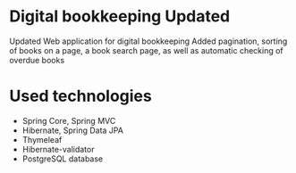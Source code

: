 # Digital bookkeeping Updated 
Updated Web application for digital bookkeeping
Added pagination, sorting of books on a page, a book search page, as well as automatic checking of overdue books
# Used technologies
* Spring Core, Spring MVC
* Hibernate, Spring Data JPA
* Thymeleaf
* Hibernate-validator
* PostgreSQL database